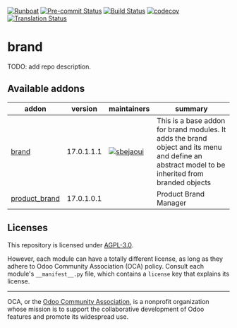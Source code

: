 
[![Runboat](https://img.shields.io/badge/runboat-Try%20me-875A7B.png)](https://runboat.odoo-community.org/builds?repo=OCA/brand&target_branch=17.0)
[![Pre-commit Status](https://github.com/OCA/brand/actions/workflows/pre-commit.yml/badge.svg?branch=17.0)](https://github.com/OCA/brand/actions/workflows/pre-commit.yml?query=branch%3A17.0)
[![Build Status](https://github.com/OCA/brand/actions/workflows/test.yml/badge.svg?branch=17.0)](https://github.com/OCA/brand/actions/workflows/test.yml?query=branch%3A17.0)
[![codecov](https://codecov.io/gh/OCA/brand/branch/17.0/graph/badge.svg)](https://codecov.io/gh/OCA/brand)
[![Translation Status](https://translation.odoo-community.org/widgets/brand-17-0/-/svg-badge.svg)](https://translation.odoo-community.org/engage/brand-17-0/?utm_source=widget)

<!-- /!\ do not modify above this line -->

# brand

TODO: add repo description.

<!-- /!\ do not modify below this line -->

<!-- prettier-ignore-start -->

[//]: # (addons)

Available addons
----------------
addon | version | maintainers | summary
--- | --- | --- | ---
[brand](brand/) | 17.0.1.1.1 | [![sbejaoui](https://github.com/sbejaoui.png?size=30px)](https://github.com/sbejaoui) | This is a base addon for brand modules. It adds the brand object and its menu and define an abstract model to be inherited from branded objects
[product_brand](product_brand/) | 17.0.1.0.1 |  | Product Brand Manager

[//]: # (end addons)

<!-- prettier-ignore-end -->

## Licenses

This repository is licensed under [AGPL-3.0](LICENSE).

However, each module can have a totally different license, as long as they adhere to Odoo Community Association (OCA)
policy. Consult each module's `__manifest__.py` file, which contains a `license` key
that explains its license.

----
OCA, or the [Odoo Community Association](http://odoo-community.org/), is a nonprofit
organization whose mission is to support the collaborative development of Odoo features
and promote its widespread use.

